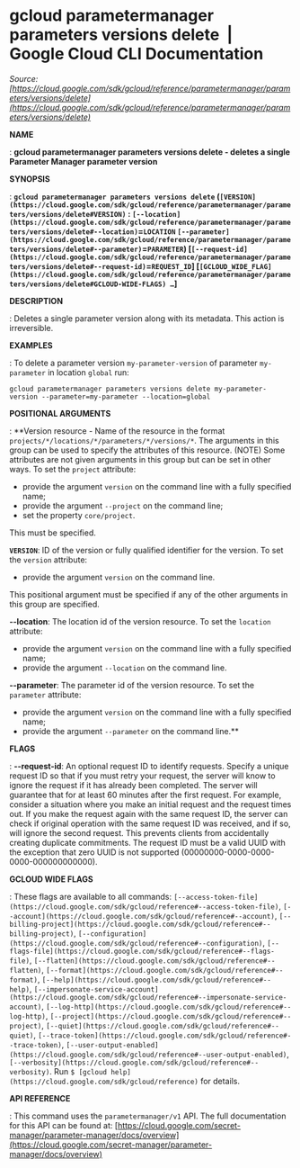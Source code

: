 # gcloud parametermanager parameters versions delete  |  Google Cloud CLI Documentation

*Source: [https://cloud.google.com/sdk/gcloud/reference/parametermanager/parameters/versions/delete](https://cloud.google.com/sdk/gcloud/reference/parametermanager/parameters/versions/delete)*

**NAME**

: **gcloud parametermanager parameters versions delete - deletes a single Parameter Manager parameter version**

**SYNOPSIS**

: **`gcloud parametermanager parameters versions delete` (`[VERSION](https://cloud.google.com/sdk/gcloud/reference/parametermanager/parameters/versions/delete#VERSION)` : `[--location](https://cloud.google.com/sdk/gcloud/reference/parametermanager/parameters/versions/delete#--location)`=`LOCATION` `[--parameter](https://cloud.google.com/sdk/gcloud/reference/parametermanager/parameters/versions/delete#--parameter)`=`PARAMETER`) [`[--request-id](https://cloud.google.com/sdk/gcloud/reference/parametermanager/parameters/versions/delete#--request-id)`=`REQUEST_ID`] [`[GCLOUD_WIDE_FLAG](https://cloud.google.com/sdk/gcloud/reference/parametermanager/parameters/versions/delete#GCLOUD-WIDE-FLAGS) …`]**

**DESCRIPTION**

: Deletes a single parameter version along with its metadata. This action is
irreversible.

**EXAMPLES**

: To delete a parameter version `my-parameter-version` of parameter
`my-parameter` in location `global` run:

```
gcloud parametermanager parameters versions delete my-parameter-version --parameter=my-parameter --location=global
```

**POSITIONAL ARGUMENTS**

: **Version resource - Name of the resource in the format
`projects/*/locations/*/parameters/*/versions/*`. The arguments in
this group can be used to specify the attributes of this resource. (NOTE) Some
attributes are not given arguments in this group but can be set in other ways.
To set the `project` attribute:

- provide the argument `version` on the command line with a fully
specified name;
- provide the argument `--project` on the command line;
- set the property `core/project`.

This must be specified.

**`VERSION`**:
ID of the version or fully qualified identifier for the version.
To set the `version` attribute:

- provide the argument `version` on the command line.

This positional argument must be specified if any of the other arguments in this
group are specified.

**--location**:
The location id of the version resource.
To set the `location` attribute:

- provide the argument `version` on the command line with a fully
specified name;
- provide the argument `--location` on the command line.

**--parameter**:
The parameter id of the version resource.
To set the `parameter` attribute:

- provide the argument `version` on the command line with a fully
specified name;
- provide the argument `--parameter` on the command line.**

**FLAGS**

: **--request-id**:
An optional request ID to identify requests. Specify a unique request ID so that
if you must retry your request, the server will know to ignore the request if it
has already been completed. The server will guarantee that for at least 60
minutes after the first request.
For example, consider a situation where you make an initial request and the
request times out. If you make the request again with the same request ID, the
server can check if original operation with the same request ID was received,
and if so, will ignore the second request. This prevents clients from
accidentally creating duplicate commitments.
The request ID must be a valid UUID with the exception that zero UUID is not
supported (00000000-0000-0000-0000-000000000000).

**GCLOUD WIDE FLAGS**

: These flags are available to all commands: `[--access-token-file](https://cloud.google.com/sdk/gcloud/reference#--access-token-file)`,
`[--account](https://cloud.google.com/sdk/gcloud/reference#--account)`, `[--billing-project](https://cloud.google.com/sdk/gcloud/reference#--billing-project)`,
`[--configuration](https://cloud.google.com/sdk/gcloud/reference#--configuration)`,
`[--flags-file](https://cloud.google.com/sdk/gcloud/reference#--flags-file)`,
`[--flatten](https://cloud.google.com/sdk/gcloud/reference#--flatten)`, `[--format](https://cloud.google.com/sdk/gcloud/reference#--format)`, `[--help](https://cloud.google.com/sdk/gcloud/reference#--help)`, `[--impersonate-service-account](https://cloud.google.com/sdk/gcloud/reference#--impersonate-service-account)`,
`[--log-http](https://cloud.google.com/sdk/gcloud/reference#--log-http)`,
`[--project](https://cloud.google.com/sdk/gcloud/reference#--project)`, `[--quiet](https://cloud.google.com/sdk/gcloud/reference#--quiet)`, `[--trace-token](https://cloud.google.com/sdk/gcloud/reference#--trace-token)`, `[--user-output-enabled](https://cloud.google.com/sdk/gcloud/reference#--user-output-enabled)`,
`[--verbosity](https://cloud.google.com/sdk/gcloud/reference#--verbosity)`.
Run `$ [gcloud help](https://cloud.google.com/sdk/gcloud/reference)` for details.

**API REFERENCE**

: This command uses the `parametermanager/v1` API. The full
documentation for this API can be found at: [https://cloud.google.com/secret-manager/parameter-manager/docs/overview](https://cloud.google.com/secret-manager/parameter-manager/docs/overview)